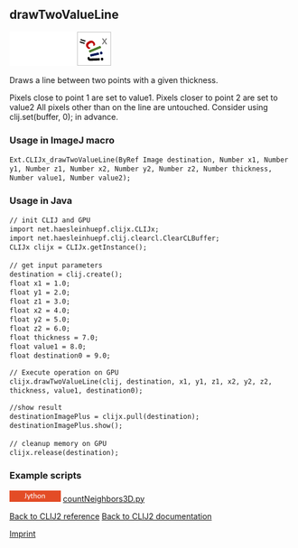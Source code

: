 ## drawTwoValueLine
<img src="images/mini_empty_logo.png"/><img src="images/mini_empty_logo.png"/><img src="images/mini_clijx_logo.png"/>

Draws a line between two points with a given thickness. 

Pixels close to point 1 are set to value1. Pixels closer to point 2 are set to value2 All pixels other than on the line are untouched. Consider using clij.set(buffer, 0); in advance.

### Usage in ImageJ macro
```
Ext.CLIJx_drawTwoValueLine(ByRef Image destination, Number x1, Number y1, Number z1, Number x2, Number y2, Number z2, Number thickness, Number value1, Number value2);
```


### Usage in Java
```
// init CLIJ and GPU
import net.haesleinhuepf.clijx.CLIJx;
import net.haesleinhuepf.clij.clearcl.ClearCLBuffer;
CLIJx clijx = CLIJx.getInstance();

// get input parameters
destination = clij.create();
float x1 = 1.0;
float y1 = 2.0;
float z1 = 3.0;
float x2 = 4.0;
float y2 = 5.0;
float z2 = 6.0;
float thickness = 7.0;
float value1 = 8.0;
float destination0 = 9.0;
```

```
// Execute operation on GPU
clijx.drawTwoValueLine(clij, destination, x1, y1, z1, x2, y2, z2, thickness, value1, destination0);
```

```
//show result
destinationImagePlus = clijx.pull(destination);
destinationImagePlus.show();

// cleanup memory on GPU
clijx.release(destination);
```




### Example scripts
<a href="https://github.com/clij/clij2-docs/blob/master/src/main/jython/countNeighbors3D.py"><img src="images/language_jython.png" height="20"/></a> [countNeighbors3D.py](https://github.com/clij/clij2-docs/blob/master/src/main/jython/countNeighbors3D.py)  


[Back to CLIJ2 reference](https://clij.github.io/clij2-docs/reference)
[Back to CLIJ2 documentation](https://clij.github.io/clij2-docs)

[Imprint](https://clij.github.io/imprint)
